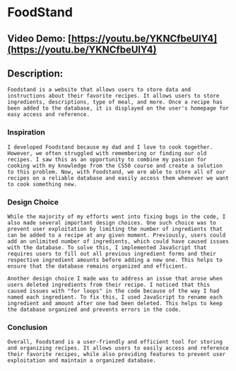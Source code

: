 # FoodStand
## Video Demo: [https://youtu.be/YKNCfbeUlY4](https://youtu.be/YKNCfbeUlY4)
## Description:
    Foodstand is a website that allows users to store data and instructions about their favorite recipes. It allows users to store ingredients, descriptions, type of meal, and more. Once a recipe has been added to the database, it is displayed on the user's homepage for easy access and reference.


### Inspiration
    I developed Foodstand because my dad and I love to cook together. However, we often struggled with remembering or finding our old recipes. I saw this as an opportunity to combine my passion for cooking with my knowledge from the CS50 course and create a solution to this problem. Now, with Foodstand, we are able to store all of our recipes on a reliable database and easily access them whenever we want to cook something new.

### Design Choice
    While the majority of my efforts went into fixing bugs in the code, I also made several important design choices. One such choice was to prevent user exploitation by limiting the number of ingredients that can be added to a recipe at any given moment. Previously, users could add an unlimited number of ingredients, which could have caused issues with the database. To solve this, I implemented JavaScript that requires users to fill out all previous ingredient forms and their respective ingredient amounts before adding a new one. This helps to ensure that the database remains organized and efficient.

    Another design choice I made was to address an issue that arose when users deleted ingredients from their recipe. I noticed that this caused issues with "for loops" in the code because of the way I had named each ingredient. To fix this, I used JavaScript to rename each ingredient and amount after one had been deleted. This helps to keep the database organized and prevents errors in the code.


### Conclusion
    Overall, Foodstand is a user-friendly and efficient tool for storing and organizing recipes. It allows users to easily access and reference their favorite recipes, while also providing features to prevent user exploitation and maintain a organized database.
